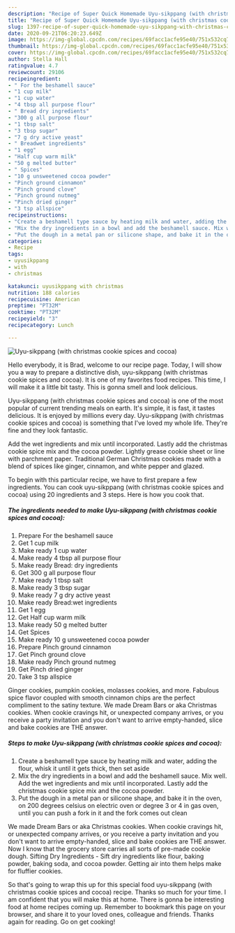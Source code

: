 ```yaml
---
description: "Recipe of Super Quick Homemade Uyu-sikppang (with christmas cookie spices and cocoa)"
title: "Recipe of Super Quick Homemade Uyu-sikppang (with christmas cookie spices and cocoa)"
slug: 1397-recipe-of-super-quick-homemade-uyu-sikppang-with-christmas-cookie-spices-and-cocoa
date: 2020-09-21T06:20:23.649Z
image: https://img-global.cpcdn.com/recipes/69facc1acfe95e40/751x532cq70/uyu-sikppang-with-christmas-cookie-spices-and-cocoa-recipe-main-photo.jpg
thumbnail: https://img-global.cpcdn.com/recipes/69facc1acfe95e40/751x532cq70/uyu-sikppang-with-christmas-cookie-spices-and-cocoa-recipe-main-photo.jpg
cover: https://img-global.cpcdn.com/recipes/69facc1acfe95e40/751x532cq70/uyu-sikppang-with-christmas-cookie-spices-and-cocoa-recipe-main-photo.jpg
author: Stella Hall
ratingvalue: 4.7
reviewcount: 29106
recipeingredient:
- " For the beshamell sauce"
- "1 cup milk"
- "1 cup water"
- "4 tbsp all purpose flour"
- " Bread dry ingredients"
- "300 g all purpose flour"
- "1 tbsp salt"
- "3 tbsp sugar"
- "7 g dry active yeast"
- " Breadwet ingredients"
- "1 egg"
- "Half cup warm milk"
- "50 g melted butter"
- " Spices"
- "10 g unsweetened cocoa powder"
- "Pinch ground cinnamon"
- "Pinch ground clove"
- "Pinch ground nutmeg"
- "Pinch dried ginger"
- "3 tsp allspice"
recipeinstructions:
- "Create a beshamell type sauce by heating milk and water, adding the flour, whisk it until it gets thick, then set aside"
- "Mix the dry ingredients in a bowl and add the beshamell sauce. Mix well. Add the wet ingredients and mix until incorporated. Lastly add the christmas cookie spice mix and the cocoa powder."
- "Put the dough in a metal pan or silicone shape, and bake it in the oven, on 200 degrees celsius on electric oven or degree 3 or 4 in gas oven, until you can push a fork in it and the fork comes out clean"
categories:
- Recipe
tags:
- uyusikppang
- with
- christmas

katakunci: uyusikppang with christmas 
nutrition: 188 calories
recipecuisine: American
preptime: "PT32M"
cooktime: "PT32M"
recipeyield: "3"
recipecategory: Lunch

---
```



![Uyu-sikppang (with christmas cookie spices and cocoa)](https://img-global.cpcdn.com/recipes/69facc1acfe95e40/751x532cq70/uyu-sikppang-with-christmas-cookie-spices-and-cocoa-recipe-main-photo.jpg)

Hello everybody, it is Brad, welcome to our recipe page. Today, I will show you a way to prepare a distinctive dish, uyu-sikppang (with christmas cookie spices and cocoa). It is one of my favorites food recipes. This time, I will make it a little bit tasty. This is gonna smell and look delicious.

Uyu-sikppang (with christmas cookie spices and cocoa) is one of the most popular of current trending meals on earth. It's simple, it is fast, it tastes delicious. It is enjoyed by millions every day. Uyu-sikppang (with christmas cookie spices and cocoa) is something that I've loved my whole life. They're fine and they look fantastic.

Add the wet ingredients and mix until incorporated. Lastly add the christmas cookie spice mix and the cocoa powder. Lightly grease cookie sheet or line with parchment paper. Traditional German Christmas cookies made with a blend of spices like ginger, cinnamon, and white pepper and glazed.


To begin with this particular recipe, we have to first prepare a few ingredients. You can cook uyu-sikppang (with christmas cookie spices and cocoa) using 20 ingredients and 3 steps. Here is how you cook that.

<!--inarticleads1-->

##### The ingredients needed to make Uyu-sikppang (with christmas cookie spices and cocoa):

1. Prepare  For the beshamell sauce
1. Get 1 cup milk
1. Make ready 1 cup water
1. Make ready 4 tbsp all purpose flour
1. Make ready  Bread: dry ingredients
1. Get 300 g all purpose flour
1. Make ready 1 tbsp salt
1. Make ready 3 tbsp sugar
1. Make ready 7 g dry active yeast
1. Make ready  Bread:wet ingredients
1. Get 1 egg
1. Get Half cup warm milk
1. Make ready 50 g melted butter
1. Get  Spices
1. Make ready 10 g unsweetened cocoa powder
1. Prepare Pinch ground cinnamon
1. Get Pinch ground clove
1. Make ready Pinch ground nutmeg
1. Get Pinch dried ginger
1. Take 3 tsp allspice


Ginger cookies, pumpkin cookies, molasses cookies, and more. Fabulous spice flavor coupled with smooth cinnamon chips are the perfect compliment to the satiny texture. We made Dream Bars or aka Christmas cookies. When cookie cravings hit, or unexpected company arrives, or you receive a party invitation and you don&#39;t want to arrive empty-handed, slice and bake cookies are THE answer. 

<!--inarticleads2-->

##### Steps to make Uyu-sikppang (with christmas cookie spices and cocoa):

1. Create a beshamell type sauce by heating milk and water, adding the flour, whisk it until it gets thick, then set aside
1. Mix the dry ingredients in a bowl and add the beshamell sauce. Mix well. Add the wet ingredients and mix until incorporated. Lastly add the christmas cookie spice mix and the cocoa powder.
1. Put the dough in a metal pan or silicone shape, and bake it in the oven, on 200 degrees celsius on electric oven or degree 3 or 4 in gas oven, until you can push a fork in it and the fork comes out clean


We made Dream Bars or aka Christmas cookies. When cookie cravings hit, or unexpected company arrives, or you receive a party invitation and you don&#39;t want to arrive empty-handed, slice and bake cookies are THE answer. Now I know that the grocery store carries all sorts of pre-made cookie dough. Sifting Dry Ingredients - Sift dry ingredients like flour, baking powder, baking soda, and cocoa powder. Getting air into them helps make for fluffier cookies. 

So that's going to wrap this up for this special food uyu-sikppang (with christmas cookie spices and cocoa) recipe. Thanks so much for your time. I am confident that you will make this at home. There is gonna be interesting food at home recipes coming up. Remember to bookmark this page on your browser, and share it to your loved ones, colleague and friends. Thanks again for reading. Go on get cooking!
